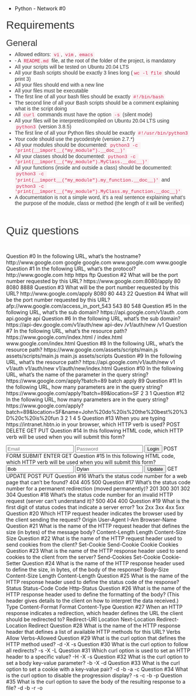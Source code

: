- Python - Network #0

<h2 style="box-sizing: border-box; font-family: aktiv-grotesk, sans-serif; font-weight: 500; line-height: 1.1; color: rgb(51, 51, 51); margin-top: 20px; margin-bottom: 10px; font-size: 30px; font-style: normal; font-variant-ligatures: normal; font-variant-caps: normal; letter-spacing: normal; orphans: 2; text-align: start; text-indent: 0px; text-transform: none; white-space: normal; widows: 2; word-spacing: 0px; -webkit-text-stroke-width: 0px; text-decoration-thickness: initial; text-decoration-style: initial; text-decoration-color: initial;">Requirements</h2>
<h3 style="box-sizing: border-box; font-family: aktiv-grotesk, sans-serif; font-weight: 500; line-height: 1.1; color: rgb(51, 51, 51); margin-top: 20px; margin-bottom: 10px; font-size: 24px; font-style: normal; font-variant-ligatures: normal; font-variant-caps: normal; letter-spacing: normal; orphans: 2; text-align: start; text-indent: 0px; text-transform: none; white-space: normal; widows: 2; word-spacing: 0px; -webkit-text-stroke-width: 0px; text-decoration-thickness: initial; text-decoration-style: initial; text-decoration-color: initial;">General</h3>
<ul style="box-sizing: border-box; margin-top: 0px; margin-bottom: 10px; color: rgb(51, 51, 51); font-family: aktiv-grotesk, sans-serif; font-size: 14px; font-style: normal; font-variant-ligatures: normal; font-variant-caps: normal; font-weight: 400; letter-spacing: normal; orphans: 2; text-align: start; text-indent: 0px; text-transform: none; white-space: normal; widows: 2; word-spacing: 0px; -webkit-text-stroke-width: 0px; text-decoration-thickness: initial; text-decoration-style: initial; text-decoration-color: initial;">
    <li style="box-sizing: border-box;">Allowed editors: <code style='box-sizing: border-box; font-family: Menlo, Monaco, Consolas, "Courier New", monospace; font-size: 12.6px; padding: 2px 4px; color: rgb(199, 37, 78); background-color: rgb(249, 242, 244); border-radius: 4px;'>vi</code>, <code style='box-sizing: border-box; font-family: Menlo, Monaco, Consolas, "Courier New", monospace; font-size: 12.6px; padding: 2px 4px; color: rgb(199, 37, 78); background-color: rgb(249, 242, 244); border-radius: 4px;'>vim</code>, <code style='box-sizing: border-box; font-family: Menlo, Monaco, Consolas, "Courier New", monospace; font-size: 12.6px; padding: 2px 4px; color: rgb(199, 37, 78); background-color: rgb(249, 242, 244); border-radius: 4px;'>emacs</code></li>
    <li style="box-sizing: border-box;">- A <code style='box-sizing: border-box; font-family: Menlo, Monaco, Consolas, "Courier New", monospace; font-size: 12.6px; padding: 2px 4px; color: rgb(199, 37, 78); background-color: rgb(249, 242, 244); border-radius: 4px;'>README.md</code> file, at the root of the folder of the project, is mandatory</li>
    <li style="box-sizing: border-box;">All your scripts will be tested on Ubuntu 20.04 LTS</li>
    <li style="box-sizing: border-box;">All your Bash scripts should be exactly 3 lines long (<code style='box-sizing: border-box; font-family: Menlo, Monaco, Consolas, "Courier New", monospace; font-size: 12.6px; padding: 2px 4px; color: rgb(199, 37, 78); background-color: rgb(249, 242, 244); border-radius: 4px;'>wc -l file</code> should print 3)</li>
    <li style="box-sizing: border-box;">All your files should end with a new line</li>
    <li style="box-sizing: border-box;">All your files must be executable</li>
    <li style="box-sizing: border-box;">The first line of all your bash files should be exactly <code style='box-sizing: border-box; font-family: Menlo, Monaco, Consolas, "Courier New", monospace; font-size: 12.6px; padding: 2px 4px; color: rgb(199, 37, 78); background-color: rgb(249, 242, 244); border-radius: 4px;'>#!/bin/bash</code></li>
    <li style="box-sizing: border-box;">The second line of all your Bash scripts should be a comment explaining what is the script doing</li>
    <li style="box-sizing: border-box;">All <code style='box-sizing: border-box; font-family: Menlo, Monaco, Consolas, "Courier New", monospace; font-size: 12.6px; padding: 2px 4px; color: rgb(199, 37, 78); background-color: rgb(249, 242, 244); border-radius: 4px;'>curl</code> commands must have the option <code style='box-sizing: border-box; font-family: Menlo, Monaco, Consolas, "Courier New", monospace; font-size: 12.6px; padding: 2px 4px; color: rgb(199, 37, 78); background-color: rgb(249, 242, 244); border-radius: 4px;'>-s</code> (silent mode)</li>
    <li style="box-sizing: border-box;">All your files will be interpreted/compiled on Ubuntu 20.04 LTS using <code style='box-sizing: border-box; font-family: Menlo, Monaco, Consolas, "Courier New", monospace; font-size: 12.6px; padding: 2px 4px; color: rgb(199, 37, 78); background-color: rgb(249, 242, 244); border-radius: 4px;'>python3</code> (version 3.8.5)</li>
    <li style="box-sizing: border-box;">The first line of all your Python files should be exactly <code style='box-sizing: border-box; font-family: Menlo, Monaco, Consolas, "Courier New", monospace; font-size: 12.6px; padding: 2px 4px; color: rgb(199, 37, 78); background-color: rgb(249, 242, 244); border-radius: 4px;'>#!/usr/bin/python3</code></li>
    <li style="box-sizing: border-box;">Your code should use the pycodestyle (version 2.7.*)</li>
    <li style="box-sizing: border-box;">All your modules should be documented: <code style='box-sizing: border-box; font-family: Menlo, Monaco, Consolas, "Courier New", monospace; font-size: 12.6px; padding: 2px 4px; color: rgb(199, 37, 78); background-color: rgb(249, 242, 244); border-radius: 4px;'>python3 -c &apos;print(__import__(&quot;my_module&quot;).__doc__)&apos;</code></li>
    <li style="box-sizing: border-box;">All your classes should be documented: <code style='box-sizing: border-box; font-family: Menlo, Monaco, Consolas, "Courier New", monospace; font-size: 12.6px; padding: 2px 4px; color: rgb(199, 37, 78); background-color: rgb(249, 242, 244); border-radius: 4px;'>python3 -c &apos;print(__import__(&quot;my_module&quot;).MyClass.__doc__)&apos;</code></li>
    <li style="box-sizing: border-box;">All your functions (inside and outside a class) should be documented: <code style='box-sizing: border-box; font-family: Menlo, Monaco, Consolas, "Courier New", monospace; font-size: 12.6px; padding: 2px 4px; color: rgb(199, 37, 78); background-color: rgb(249, 242, 244); border-radius: 4px;'>python3 -c &apos;print(__import__(&quot;my_module&quot;).my_function.__doc__)&apos;</code> and <code style='box-sizing: border-box; font-family: Menlo, Monaco, Consolas, "Courier New", monospace; font-size: 12.6px; padding: 2px 4px; color: rgb(199, 37, 78); background-color: rgb(249, 242, 244); border-radius: 4px;'>python3 -c &apos;print(__import__(&quot;my_module&quot;).MyClass.my_function.__doc__)&apos;</code></li>
    <li style="box-sizing: border-box;">A documentation is not a simple word, it&rsquo;s a real sentence explaining what&rsquo;s the purpose of the module, class or method (the length of it will be verified)</li>
</ul>
<h2 class="gap" id="isPasted" style="box-sizing: border-box; font-family: aktiv-grotesk, sans-serif; font-weight: 500; line-height: 1.1; color: rgb(51, 51, 51); margin-top: 50px !important; margin-bottom: 10px; font-size: 30px; font-style: normal; font-variant-ligatures: normal; font-variant-caps: normal; letter-spacing: normal; orphans: 2; text-align: start; text-indent: 0px; text-transform: none; white-space: normal; widows: 2; word-spacing: 0px; -webkit-text-stroke-width: 0px; background-color: rgb(255, 255, 255); text-decoration-thickness: initial; text-decoration-style: initial; text-decoration-color: initial;">Quiz questions</h2>
<p><br></p>
<p>Question #0 In the following URL, what&rsquo;s the hostname? http://www.google.com google google.com www.google.com www.google Question #1 In the following URL, what&rsquo;s the protocol? http://www.google.com http https ftp Question #2 What will be the port number requested by this URL? https://www.google.com:8080/apply 80 8080 8888 Question #3 What will be the port number requested by this URL? http://www.google.com/apply 8080 80 443 22 Question #4 What will be the port number requested by this URL? afp://www.google.com/access_in_port_543 543 80 548 Question #5 In the following URL, what&rsquo;s the sub domain? https://api.google.com/v1/auth .com api.google api Question #6 In the following URL, what&rsquo;s the sub domain? https://api-dev.google.com/v1/auth/new api-dev /v1/auth/new /v1 Question #7 In the following URL, what&rsquo;s the resource path? https://www.google.com/index.html / index.html www.google.com/index.html Question #8 In the following URL, what&rsquo;s the resource path? https://www.google.com/assets/scripts/main.js assets/scripts/main.js main.js assets/scripts Question #9 In the following URL, what&rsquo;s the resource path? https://api.google.com/v1/auth/new v1 v1/auth v1/auth/new v1/auth/new/index.html Question #10 In the following URL, what&rsquo;s the name of the parameter in the query string? https://www.google.com/apply?batch=89 batch apply 89 Question #11 In the following URL, how many parameters are in the query string? https://www.google.com/apply?batch=89&amp;location=SF 2 3 1 Question #12 In the following URL, how many parameters are in the query string? https://www.google.com/apply?batch=89&amp;location=SF&amp;name=John%20do%20is%20the%20best%20%3D%20c%20is%20fun 3 2 1 4 5 Question #13 When you are typing https://intranet.hbtn.io in your browser, which HTTP verb is used? POST DELETE GET PUT Question #14 In this following HTML code, which HTTP verb will be used when you will submit this form?</p>
<form action="/login.php" method="post"><input type="email" name="email" placeholder="Email" required="">&nbsp;<input type="password" name="password" placeholder="Password" required="">&nbsp;<input type="submit" name="submit" value="Login">&nbsp;POST FORM SUBMIT ENTER GET Question #15 In this following HTML code, which HTTP verb will be used when you will submit this form? <input type="text" name="first_name" value="Bob">&nbsp;<input type="text" name="last_name" value="Dylan">&nbsp;<input type="submit" name="update" value="Update">&nbsp;GET UPDATE POST PUT Question #16 What&rsquo;s the status code number for a web page that can&rsquo;t be found? 404 405 500 Question #17 What&rsquo;s the status code number for a permanent redirection (moved permanently)? 201 300 301 302 304 Question #18 What&rsquo;s the status code number for an invalid HTTP request (server can&rsquo;t understand it)? 500 404 400 Question #19 What is the first digit of status codes that indicate a server error? 1xx 2xx 3xx 4xx 5xx Question #20 Which HTTP request header indicates the browser used by the client sending the request? Origin User-Agent I-Am Browser-Name Question #21 What is the name of the HTTP request header that defines the size (in bytes) of the message body? Content-Length Length Content-Size Size Question #22 What is the name of the HTTP request header used to send cookies from the client? Set-Cookie Send-Cookie Cookie Cookies Question #23 What is the name of the HTTP response header used to send cookies to the client from the server? Send-Cookies Set-Cookie Cookie-Setter Question #24 What is the name of the HTTP response header used to define the size, in bytes, of the body of the response? Body-Size Content-Size Length Content-Length Question #25 What is the name of the HTTP response header used to define the status code of the response? Status Status-Code Code Http-Status Question #26 What is the name of the HTTP response header used to define the formatting of the body? (This header gives details to the client on how to interpret the data received.) Type Content-Format Format Content-Type Question #27 When an HTTP response indicates a redirection, which header defines the URL the client should be redirected to? Redirect-URI Location Next-Location Redirect-Location Redirect Question #28 What is the name of the HTTP response header that defines a list of available HTTP methods for this URL? Verbs Allow Verbs-Allowed Question #29 What is the curl option that defines the HTTP method used? -d -X -s Question #30 What is the curl option to follow all redirects? -s -X -L Question #31 Which curl option is used to set an HTTP header to a specific value? -H -X -s Question #32 What is the curl option to set a body key-value parameter? -b -X -d Question #33 What is the curl option to set a cookie with a key-value pair? -d -b -a -c Question #34 What is the curl option to disable the progression display? -s -c -b -p Question #35 What is the curl option to save the body of the resulting response to a file? -d -b -r -o</form>
